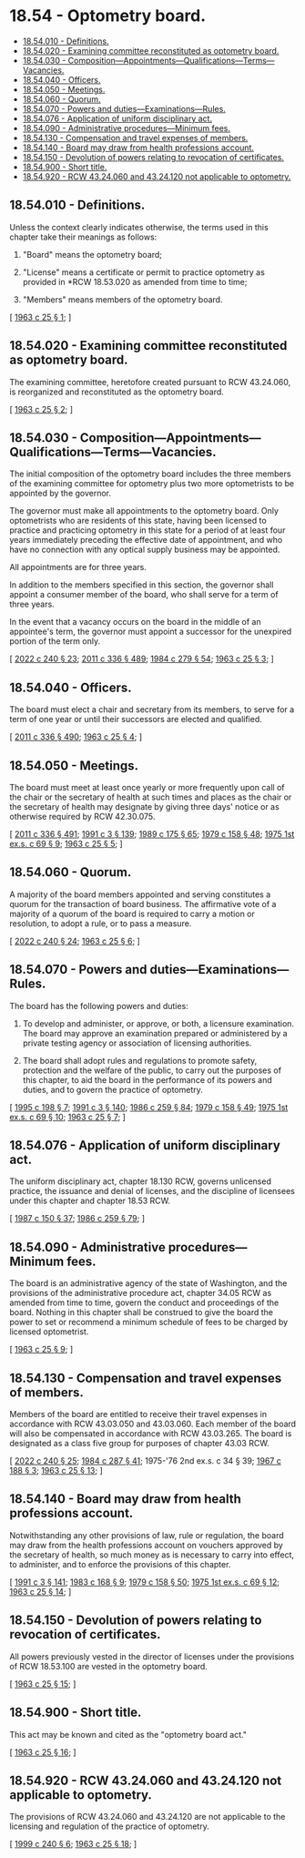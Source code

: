 # 18.54 - Optometry board.
* [18.54.010 - Definitions.](#1854010---definitions)
* [18.54.020 - Examining committee reconstituted as optometry board.](#1854020---examining-committee-reconstituted-as-optometry-board)
* [18.54.030 - Composition—Appointments—Qualifications—Terms—Vacancies.](#1854030---compositionappointmentsqualificationstermsvacancies)
* [18.54.040 - Officers.](#1854040---officers)
* [18.54.050 - Meetings.](#1854050---meetings)
* [18.54.060 - Quorum.](#1854060---quorum)
* [18.54.070 - Powers and duties—Examinations—Rules.](#1854070---powers-and-dutiesexaminationsrules)
* [18.54.076 - Application of uniform disciplinary act.](#1854076---application-of-uniform-disciplinary-act)
* [18.54.090 - Administrative procedures—Minimum fees.](#1854090---administrative-proceduresminimum-fees)
* [18.54.130 - Compensation and travel expenses of members.](#1854130---compensation-and-travel-expenses-of-members)
* [18.54.140 - Board may draw from health professions account.](#1854140---board-may-draw-from-health-professions-account)
* [18.54.150 - Devolution of powers relating to revocation of certificates.](#1854150---devolution-of-powers-relating-to-revocation-of-certificates)
* [18.54.900 - Short title.](#1854900---short-title)
* [18.54.920 - RCW  43.24.060 and  43.24.120 not applicable to optometry.](#1854920---rcw--4324060-and--4324120-not-applicable-to-optometry)
## 18.54.010 - Definitions.
Unless the context clearly indicates otherwise, the terms used in this chapter take their meanings as follows:

1. "Board" means the optometry board;

2. "License" means a certificate or permit to practice optometry as provided in *RCW 18.53.020 as amended from time to time;

3. "Members" means members of the optometry board.

\[ [1963 c 25 § 1](https://leg.wa.gov/CodeReviser/documents/sessionlaw/1963c25.pdf?cite=1963%20c%2025%20§%201); \]

## 18.54.020 - Examining committee reconstituted as optometry board.
The examining committee, heretofore created pursuant to RCW 43.24.060, is reorganized and reconstituted as the optometry board.

\[ [1963 c 25 § 2](https://leg.wa.gov/CodeReviser/documents/sessionlaw/1963c25.pdf?cite=1963%20c%2025%20§%202); \]

## 18.54.030 - Composition—Appointments—Qualifications—Terms—Vacancies.
The initial composition of the optometry board includes the three members of the examining committee for optometry plus two more optometrists to be appointed by the governor.

The governor must make all appointments to the optometry board. Only optometrists who are residents of this state, having been licensed to practice and practicing optometry in this state for a period of at least four years immediately preceding the effective date of appointment, and who have no connection with any optical supply business may be appointed.

All appointments are for three years.

In addition to the members specified in this section, the governor shall appoint a consumer member of the board, who shall serve for a term of three years.

In the event that a vacancy occurs on the board in the middle of an appointee's term, the governor must appoint a successor for the unexpired portion of the term only.

\[ [2022 c 240 § 23](https://lawfilesext.leg.wa.gov/biennium/2021-22/Pdf/Bills/Session%20Laws/Senate/5753-S.SL.pdf?cite=2022%20c%20240%20§%2023); [2011 c 336 § 489](https://lawfilesext.leg.wa.gov/biennium/2011-12/Pdf/Bills/Session%20Laws/Senate/5045.SL.pdf?cite=2011%20c%20336%20§%20489); [1984 c 279 § 54](https://leg.wa.gov/CodeReviser/documents/sessionlaw/1984c279.pdf?cite=1984%20c%20279%20§%2054); [1963 c 25 § 3](https://leg.wa.gov/CodeReviser/documents/sessionlaw/1963c25.pdf?cite=1963%20c%2025%20§%203); \]

## 18.54.040 - Officers.
The board must elect a chair and secretary from its members, to serve for a term of one year or until their successors are elected and qualified.

\[ [2011 c 336 § 490](https://lawfilesext.leg.wa.gov/biennium/2011-12/Pdf/Bills/Session%20Laws/Senate/5045.SL.pdf?cite=2011%20c%20336%20§%20490); [1963 c 25 § 4](https://leg.wa.gov/CodeReviser/documents/sessionlaw/1963c25.pdf?cite=1963%20c%2025%20§%204); \]

## 18.54.050 - Meetings.
The board must meet at least once yearly or more frequently upon call of the chair or the secretary of health at such times and places as the chair or the secretary of health may designate by giving three days' notice or as otherwise required by RCW 42.30.075.

\[ [2011 c 336 § 491](https://lawfilesext.leg.wa.gov/biennium/2011-12/Pdf/Bills/Session%20Laws/Senate/5045.SL.pdf?cite=2011%20c%20336%20§%20491); [1991 c 3 § 139](https://lawfilesext.leg.wa.gov/biennium/1991-92/Pdf/Bills/Session%20Laws/House/1115.SL.pdf?cite=1991%20c%203%20§%20139); [1989 c 175 § 65](https://leg.wa.gov/CodeReviser/documents/sessionlaw/1989c175.pdf?cite=1989%20c%20175%20§%2065); [1979 c 158 § 48](https://leg.wa.gov/CodeReviser/documents/sessionlaw/1979c158.pdf?cite=1979%20c%20158%20§%2048); [1975 1st ex.s. c 69 § 9](https://leg.wa.gov/CodeReviser/documents/sessionlaw/1975ex1c69.pdf?cite=1975%201st%20ex.s.%20c%2069%20§%209); [1963 c 25 § 5](https://leg.wa.gov/CodeReviser/documents/sessionlaw/1963c25.pdf?cite=1963%20c%2025%20§%205); \]

## 18.54.060 - Quorum.
A majority of the board members appointed and serving constitutes a quorum for the transaction of board business. The affirmative vote of a majority of a quorum of the board is required to carry a motion or resolution, to adopt a rule, or to pass a measure.

\[ [2022 c 240 § 24](https://lawfilesext.leg.wa.gov/biennium/2021-22/Pdf/Bills/Session%20Laws/Senate/5753-S.SL.pdf?cite=2022%20c%20240%20§%2024); [1963 c 25 § 6](https://leg.wa.gov/CodeReviser/documents/sessionlaw/1963c25.pdf?cite=1963%20c%2025%20§%206); \]

## 18.54.070 - Powers and duties—Examinations—Rules.
The board has the following powers and duties:

1. To develop and administer, or approve, or both, a licensure examination. The board may approve an examination prepared or administered by a private testing agency or association of licensing authorities.

2. The board shall adopt rules and regulations to promote safety, protection and the welfare of the public, to carry out the purposes of this chapter, to aid the board in the performance of its powers and duties, and to govern the practice of optometry.

\[ [1995 c 198 § 7](https://lawfilesext.leg.wa.gov/biennium/1995-96/Pdf/Bills/Session%20Laws/Senate/5308-S.SL.pdf?cite=1995%20c%20198%20§%207); [1991 c 3 § 140](https://lawfilesext.leg.wa.gov/biennium/1991-92/Pdf/Bills/Session%20Laws/House/1115.SL.pdf?cite=1991%20c%203%20§%20140); [1986 c 259 § 84](https://leg.wa.gov/CodeReviser/documents/sessionlaw/1986c259.pdf?cite=1986%20c%20259%20§%2084); [1979 c 158 § 49](https://leg.wa.gov/CodeReviser/documents/sessionlaw/1979c158.pdf?cite=1979%20c%20158%20§%2049); [1975 1st ex.s. c 69 § 10](https://leg.wa.gov/CodeReviser/documents/sessionlaw/1975ex1c69.pdf?cite=1975%201st%20ex.s.%20c%2069%20§%2010); [1963 c 25 § 7](https://leg.wa.gov/CodeReviser/documents/sessionlaw/1963c25.pdf?cite=1963%20c%2025%20§%207); \]

## 18.54.076 - Application of uniform disciplinary act.
The uniform disciplinary act, chapter 18.130 RCW, governs unlicensed practice, the issuance and denial of licenses, and the discipline of licensees under this chapter and chapter 18.53 RCW.

\[ [1987 c 150 § 37](https://leg.wa.gov/CodeReviser/documents/sessionlaw/1987c150.pdf?cite=1987%20c%20150%20§%2037); [1986 c 259 § 79](https://leg.wa.gov/CodeReviser/documents/sessionlaw/1986c259.pdf?cite=1986%20c%20259%20§%2079); \]

## 18.54.090 - Administrative procedures—Minimum fees.
The board is an administrative agency of the state of Washington, and the provisions of the administrative procedure act, chapter 34.05 RCW as amended from time to time, govern the conduct and proceedings of the board. Nothing in this chapter shall be construed to give the board the power to set or recommend a minimum schedule of fees to be charged by licensed optometrist.

\[ [1963 c 25 § 9](https://leg.wa.gov/CodeReviser/documents/sessionlaw/1963c25.pdf?cite=1963%20c%2025%20§%209); \]

## 18.54.130 - Compensation and travel expenses of members.
Members of the board are entitled to receive their travel expenses in accordance with RCW 43.03.050 and 43.03.060. Each member of the board will also be compensated in accordance with RCW 43.03.265. The board is designated as a class five group for purposes of chapter 43.03 RCW.

\[ [2022 c 240 § 25](https://lawfilesext.leg.wa.gov/biennium/2021-22/Pdf/Bills/Session%20Laws/Senate/5753-S.SL.pdf?cite=2022%20c%20240%20§%2025); [1984 c 287 § 41](https://leg.wa.gov/CodeReviser/documents/sessionlaw/1984c287.pdf?cite=1984%20c%20287%20§%2041); 1975-'76 2nd ex.s. c 34 § 39; [1967 c 188 § 3](https://leg.wa.gov/CodeReviser/documents/sessionlaw/1967c188.pdf?cite=1967%20c%20188%20§%203); [1963 c 25 § 13](https://leg.wa.gov/CodeReviser/documents/sessionlaw/1963c25.pdf?cite=1963%20c%2025%20§%2013); \]

## 18.54.140 - Board may draw from health professions account.
Notwithstanding any other provisions of law, rule or regulation, the board may draw from the health professions account on vouchers approved by the secretary of health, so much money as is necessary to carry into effect, to administer, and to enforce the provisions of this chapter.

\[ [1991 c 3 § 141](https://lawfilesext.leg.wa.gov/biennium/1991-92/Pdf/Bills/Session%20Laws/House/1115.SL.pdf?cite=1991%20c%203%20§%20141); [1983 c 168 § 9](https://leg.wa.gov/CodeReviser/documents/sessionlaw/1983c168.pdf?cite=1983%20c%20168%20§%209); [1979 c 158 § 50](https://leg.wa.gov/CodeReviser/documents/sessionlaw/1979c158.pdf?cite=1979%20c%20158%20§%2050); [1975 1st ex.s. c 69 § 12](https://leg.wa.gov/CodeReviser/documents/sessionlaw/1975ex1c69.pdf?cite=1975%201st%20ex.s.%20c%2069%20§%2012); [1963 c 25 § 14](https://leg.wa.gov/CodeReviser/documents/sessionlaw/1963c25.pdf?cite=1963%20c%2025%20§%2014); \]

## 18.54.150 - Devolution of powers relating to revocation of certificates.
All powers previously vested in the director of licenses under the provisions of RCW 18.53.100 are vested in the optometry board.

\[ [1963 c 25 § 15](https://leg.wa.gov/CodeReviser/documents/sessionlaw/1963c25.pdf?cite=1963%20c%2025%20§%2015); \]

## 18.54.900 - Short title.
This act may be known and cited as the "optometry board act."

\[ [1963 c 25 § 16](https://leg.wa.gov/CodeReviser/documents/sessionlaw/1963c25.pdf?cite=1963%20c%2025%20§%2016); \]

## 18.54.920 - RCW  43.24.060 and  43.24.120 not applicable to optometry.
The provisions of RCW 43.24.060 and 43.24.120 are not applicable to the licensing and regulation of the practice of optometry.

\[ [1999 c 240 § 6](https://lawfilesext.leg.wa.gov/biennium/1999-00/Pdf/Bills/Session%20Laws/House/2200.SL.pdf?cite=1999%20c%20240%20§%206); [1963 c 25 § 18](https://leg.wa.gov/CodeReviser/documents/sessionlaw/1963c25.pdf?cite=1963%20c%2025%20§%2018); \]

